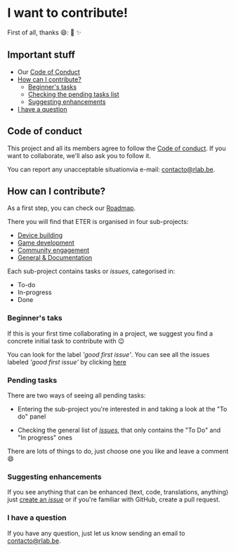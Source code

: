 # I want to contribute!

First of all, thanks :smile:: :sparkling_heart: :sparkles:

## Important stuff

- Our [Code of Conduct](#code-of-conduct)
- [How can I contribute?](#how-can-i-contribute)
  * [Beginner's tasks](#tasks-for-beginners)
  * [Checking the pending tasks list](#pending-tasks)
  * [Suggesting enhancements](#suggesting-enhancements)
- [I have a question](#i-have-a-question)

## Code of conduct

This project and all its members agree to follow the [Code of conduct](CODE_OF_CONDUCT.md). If you want to collaborate, we'll also ask you to follow it.

You can report any unacceptable situationvia e-mail: [contacto@rlab.be](mailto:contacto@rlab.be).

## How can I contribute?

As a first step, you can check our [Roadmap](https://github.com/rlyehlab/eter/projects).

There you will find that ETER is organised in four sub-projects:

* [Device building](https://github.com/rlyehlab/eter/projects/4)
* [Game development](https://github.com/rlyehlab/eter/projects/3)
* [Community engagement](https://github.com/rlyehlab/eter/projects/2)
* [General & Documentation](https://github.com/rlyehlab/eter/projects/5)

Each sub-project contains tasks or *issues*, categorised in:

* To-do
* In-progress
* Done

### Beginner's taks

If this is your first time collaborating in a project, we suggest you find a concrete initial task to contribute with :wink:

You can look for the label *'good first issue'*. You can see all the issues labeled *'good first issue'* by clicking [here](https://github.com/rlyehlab/eter/issues?q=is%3Aissue+is%3Aopen+label%3A%22good+first+issue%22)


### Pending tasks

There are two ways of seeing all pending tasks:

* Entering the sub-project you're interested in and taking a look at the "To do" panel

* Checking the general list of [*issues*](https://github.com/rlyehlab/eter/issues), that only contains the "To Do" and "In progress" ones

There are lots of things to do, just choose one you like and leave a comment :smile:


### Suggesting enhancements

If you see anything that can be enhanced (text, code, translations, anything) just [create an *issue*](https://help.github.com/articles/creating-an-issue/) or if you're familiar with GitHub, create a pull request.


### I have a question

If you have any question, just let us know sending an email to [contacto@rlab.be](mailto:contacto@rlab.be).
